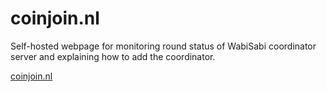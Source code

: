 # coinjoin.nl
Self-hosted webpage for monitoring round status of WabiSabi coordinator server and explaining how to add the coordinator.

[coinjoin.nl](https://coinjoin.nl/index.html)

